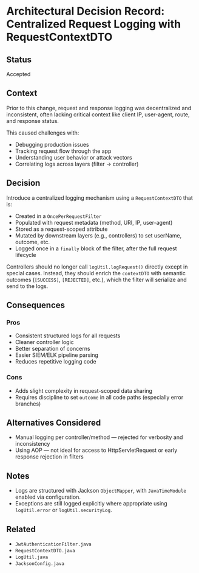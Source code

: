 # Architectural Decision Record: Centralized Request Logging with RequestContextDTO

## Status
Accepted

## Context
Prior to this change, request and response logging was decentralized and inconsistent, often lacking critical context like client IP, user-agent, route, and response status.

This caused challenges with:
- Debugging production issues
- Tracking request flow through the app
- Understanding user behavior or attack vectors
- Correlating logs across layers (filter → controller)

## Decision
Introduce a centralized logging mechanism using a `RequestContextDTO` that is:
- Created in a `OncePerRequestFilter`
- Populated with request metadata (method, URI, IP, user-agent)
- Stored as a request-scoped attribute
- Mutated by downstream layers (e.g., controllers) to set userName, outcome, etc.
- Logged once in a `finally` block of the filter, after the full request lifecycle

Controllers should no longer call `logUtil.logRequest()` directly except in special cases. Instead, they should enrich the `contextDTO` with semantic outcomes (`[SUCCESS]`, `[REJECTED]`, etc.), which the filter will serialize and send to the logs.

## Consequences
### Pros
- Consistent structured logs for all requests
- Cleaner controller logic
- Better separation of concerns
- Easier SIEM/ELK pipeline parsing
- Reduces repetitive logging code

### Cons
- Adds slight complexity in request-scoped data sharing
- Requires discipline to set `outcome` in all code paths (especially error branches)

## Alternatives Considered
- Manual logging per controller/method — rejected for verbosity and inconsistency
- Using AOP — not ideal for access to HttpServletRequest or early response rejection in filters

## Notes
- Logs are structured with Jackson `ObjectMapper`, with `JavaTimeModule` enabled via configuration.
- Exceptions are still logged explicitly where appropriate using `logUtil.error` or `logUtil.securityLog`.

## Related
- `JwtAuthenticationFilter.java`
- `RequestContextDTO.java`
- `LogUtil.java`
- `JacksonConfig.java`
